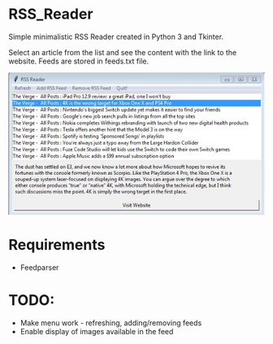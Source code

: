 # RSS_Reader
Simple minimalistic RSS Reader created in Python 3 and Tkinter. 

Select an article from the list and see the content with the link to the website. Feeds are stored in feeds.txt file.

![alt text](https://github.com/joszko/RSS_Reader/blob/master/screenshot.JPG)

# Requirements
<ul>
<li>Feedparser</li>
</ul>

# TODO:
<ul>
<li>Make menu work - refreshing, adding/removing feeds</li>
<li>Enable display of images available in the feed</li>
</ul>
